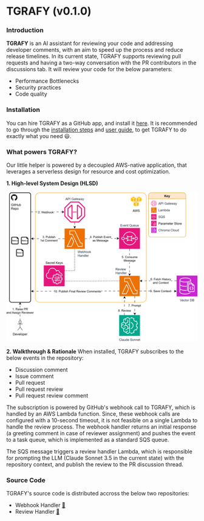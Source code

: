 # TGRAFY (v0.1.0)

### Introduction
**TGRAFY** is an AI assistant for reviewing your code and addressing developer comments, with an aim to speed up the process and reduce release timelines. In its current state, TGRAFY supports reviewing pull requests and having a two-way conversation with the PR contributors in the discussions tab. It will review your code for the below parameters:

<ul>
  <li>Performance Bottlenecks</li>
  <li>Security practices</li>
  <li>Code quality</li>
</ul>

### Installation
You can hire TGRAFY as a GitHub app, and install it [here](https://github.com/apps/tgrafy). It is recommended to go through the [installation steps](https://example.com) and [user guide](https://example.com), to get TGRAFY to do exactly what you need 😃. 

### What powers TGRAFY?
Our little helper is powered by a decoupled AWS-native application, that leverages a serverless design for resource and cost optimization.

**1. High-level System Design (HLSD)**

<img src="./assets/hlsd.svg" alt="High Level System Design" />

**2. Walkthrough & Rationale**
When installed, TGRAFY subscribes to the below events in the repository:

<ul>
  <li>Discussion comment</li>
  <li>Issue comment</li>
  <li>Pull request</li>
  <li>Pull request review</li>
  <li>Pull request review comment</li>
</ul>

The subscription is powered by GitHub's webhook call to TGRAFY, which is handled by an AWS Lambda function. Since, these webhook calls are configured with a 10-second timeout, it is not feasible on a single Lambda to handle the review process. The webhook handler returns an initial response (a greeting comment in case of reviewer assignment) and pushes the event to a task queue, which is implemented as a standard SQS queue.

The SQS message triggers a review handler Lambda, which is responsible for prompting the LLM (Claude Sonnet 3.5 in the current state) with the repository context, and publish the review to the PR discussion thread.

### Source Code
TGRAFY's source code is distributed accross the below two repositories:

- Webhook Handler [🔗](https://github.com/agulati02/webhook-handler-lambda)
- Review Handler [🔗](https://example.com)

